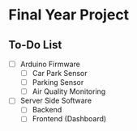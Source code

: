 # Final Year Project

## To-Do List

- [ ] Arduino Firmware
  - [ ] Car Park Sensor
  - [ ] Parking Sensor
  - [ ] Air Quality Monitoring
- [ ] Server Side Software
  - [ ] Backend
  - [ ] Frontend (Dashboard)
